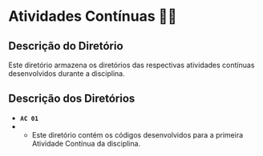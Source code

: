 # Atividades Contínuas 👨📓

## Descrição do Diretório

Este diretório armazena os diretórios das respectivas atividades contínuas desenvolvidos durante a disciplina.


## Descrição dos Diretórios

- **`AC 01`**
- - Este diretório contém os códigos desenvolvidos para a primeira Atividade Contínua da disciplina.
